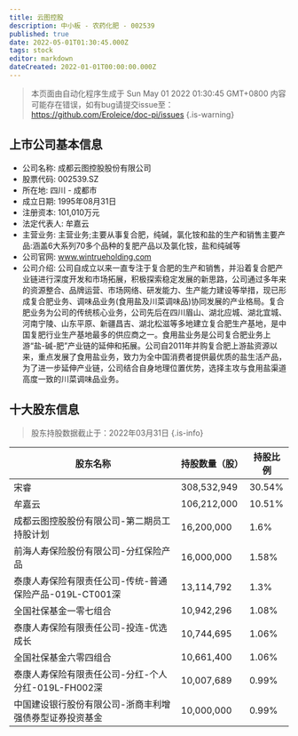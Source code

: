 ```yaml
---
title: 云图控股
description: 中小板 - 农药化肥 - 002539
published: true
date: 2022-05-01T01:30:45.000Z
tags: stock
editor: markdown
dateCreated: 2022-01-01T00:00:00.000Z
---
```


> 本页面由自动化程序生成于 Sun May 01 2022 01:30:45 GMT+0800
> 内容可能存在错误，如有bug请提交issue至：https://github.com/Eroleice/doc-pi/issues
{.is-warning}

## 上市公司基本信息
- 公司名称: 成都云图控股股份有限公司
- 股票代码: 002539.SZ
- 所在地: 四川 - 成都市
- 成立日期: 1995年08月31日
- 注册资本: 101,010万元
- 法定代表人: 牟嘉云
- 主营业务: 主营业务;主要从事复合肥，纯碱，氯化铵和盐的生产和销售主要产品:涵盖6大系列70多个品种的复肥产品以及氯化铵，盐和纯碱等
- 公司官网: www.wintrueholding.com
- 公司介绍: 公司自成立以来一直专注于复合肥的生产和销售，并沿着复合肥产业链进行深度开发和市场拓展，积极探索稳定发展的新思路，公司通过多年来的资源整合、品牌运营、市场网络、研发能力、生产能力建设等举措，现已形成复合肥业务、调味品业务(食用盐及川菜调味品)协同发展的产业格局。复合肥业务为公司的传统核心业务，公司先后在四川眉山、湖北应城、湖北宜城、河南宁陵、山东平原、新疆昌吉、湖北松滋等多地建立复合肥生产基地，是中国复肥行业生产基地最多的供应商之一。食用盐业务是公司复合肥业务上游“盐-碱-肥”产业链的延伸和拓展。公司自2011年并购复合肥上游盐资源以来，重点发展了食用盐业务，致力为全中国消费者提供最优质的盐生活产品，为了进一步延伸产业链，公司结合自身地理位置优势，选择主攻与食用盐渠道高度一致的川菜调味品业务。


## 十大股东信息
> 股东持股数据截止于：2022年03月31日
{.is-info}

| 股东名称 | 持股数量（股） | 持股比例 |
| --- | --- | --- |
| 宋睿 | 308,532,949 | 30.54% |
| 牟嘉云 | 106,212,000 | 10.51% |
| 成都云图控股股份有限公司-第二期员工持股计划 | 16,200,000 | 1.6% |
| 前海人寿保险股份有限公司-分红保险产品 | 16,000,000 | 1.58% |
| 泰康人寿保险有限责任公司-传统-普通保险产品-019L-CT001深 | 13,114,792 | 1.3% |
| 全国社保基金一零七组合 | 10,942,296 | 1.08% |
| 泰康人寿保险有限责任公司-投连-优选成长 | 10,744,695 | 1.06% |
| 全国社保基金六零四组合 | 10,661,400 | 1.06% |
| 泰康人寿保险有限责任公司-分红-个人分红-019L-FH002深 | 10,007,689 | 0.99% |
| 中国建设银行股份有限公司-浙商丰利增强债券型证券投资基金 | 10,000,000 | 0.99% |




